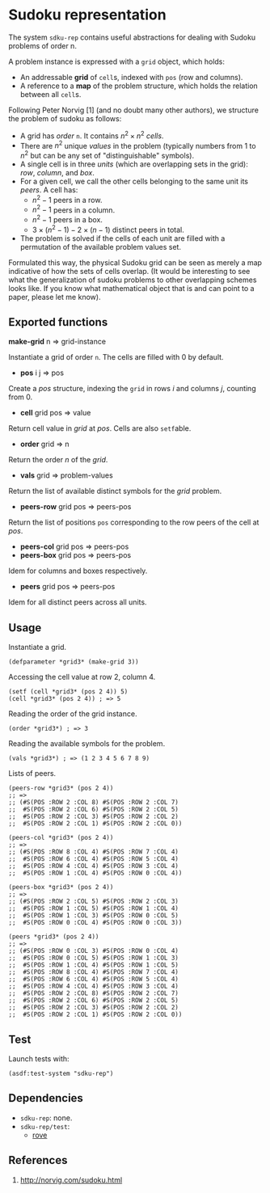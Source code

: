 # Sudoku representation
The system `sdku-rep` contains useful abstractions for dealing with
Sudoku problems of order n.

A problem instance is expressed with a `grid` object, which holds:
* An addressable **grid** of `cell`s, indexed with `pos` (row and columns).
* A reference to a **map** of the problem structure, which holds the relation
  between all `cell`s.

Following Peter Norvig [1] (and no doubt many other authors), we structure
the problem of sudoku as follows:
* A grid has *order* `n`. It contains $n^2 \times n^2$ *cells*.
* There are $n^2$ unique *values* in the problem (typically numbers
  from 1 to $n^2$ but can be any set of "distinguishable" symbols).
* A single cell is in three *units* (which are overlapping sets in the grid):
  *row*, *column*, and *box*.
* For a given cell, we call the other cells belonging to the same unit
  its *peers*. A cell has:
  * $n^2 - 1$ peers in a row.
  * $n^2 - 1$ peers in a column.
  * $n^2 - 1$ peers in a box.
  * $3 \times (n^2 - 1) - 2 \times (n - 1)$ distinct peers in total.
* The problem is solved if the cells of each unit are filled with a permutation
  of the available problem values set.

Formulated this way, the physical Sudoku grid can be seen as merely a
map indicative of how the sets of cells overlap. (It would be
interesting to see what the generalization of sudoku problems to other
overlapping schemes looks like. If you know what mathematical object
that is and can point to a paper, please let me know).

## Exported functions
**make-grid** n => grid-instance

Instantiate a grid of order `n`. The cells are filled with 0 by default.

* **pos** i j => pos

Create a *pos* structure, indexing the `grid` in rows *i* and columns *j*,
counting from 0.

* **cell** grid pos => value

Return cell value in *grid* at *pos*. Cells are also `setf`able.

* **order** grid => n

Return the order *n* of the *grid*.

* **vals** grid => problem-values

Return the list of available distinct symbols for the *grid* problem.

* **peers-row** grid pos => peers-pos

Return the list of positions `pos` corresponding to the row peers of the
cell at *pos*.

* **peers-col** grid pos => peers-pos
* **peers-box** grid pos => peers-pos

Idem for columns and boxes respectively.

* **peers** grid pos => peers-pos

Idem for all distinct peers across all units.

## Usage
Instantiate a grid.

```common-lisp
(defparameter *grid3* (make-grid 3))
```

Accessing the cell value at row 2, column 4.

```common-lisp
(setf (cell *grid3* (pos 2 4)) 5)
(cell *grid3* (pos 2 4)) ; => 5
```

Reading the order of the grid instance.

```common-lisp
(order *grid3*) ; => 3
```

Reading the available symbols for the problem.

```common-lisp
(vals *grid3*) ; => (1 2 3 4 5 6 7 8 9)
```

Lists of peers.

```common-lisp
(peers-row *grid3* (pos 2 4))
;; =>
;; (#S(POS :ROW 2 :COL 8) #S(POS :ROW 2 :COL 7)
;;  #S(POS :ROW 2 :COL 6) #S(POS :ROW 2 :COL 5)
;;  #S(POS :ROW 2 :COL 3) #S(POS :ROW 2 :COL 2)
;;  #S(POS :ROW 2 :COL 1) #S(POS :ROW 2 :COL 0))

(peers-col *grid3* (pos 2 4))
;; =>
;; (#S(POS :ROW 8 :COL 4) #S(POS :ROW 7 :COL 4)
;;  #S(POS :ROW 6 :COL 4) #S(POS :ROW 5 :COL 4)
;;  #S(POS :ROW 4 :COL 4) #S(POS :ROW 3 :COL 4)
;;  #S(POS :ROW 1 :COL 4) #S(POS :ROW 0 :COL 4))

(peers-box *grid3* (pos 2 4))
;; =>
;; (#S(POS :ROW 2 :COL 5) #S(POS :ROW 2 :COL 3)
;;  #S(POS :ROW 1 :COL 5) #S(POS :ROW 1 :COL 4)
;;  #S(POS :ROW 1 :COL 3) #S(POS :ROW 0 :COL 5)
;;  #S(POS :ROW 0 :COL 4) #S(POS :ROW 0 :COL 3))

(peers *grid3* (pos 2 4))
;; =>
;; (#S(POS :ROW 0 :COL 3) #S(POS :ROW 0 :COL 4)
;;  #S(POS :ROW 0 :COL 5) #S(POS :ROW 1 :COL 3)
;;  #S(POS :ROW 1 :COL 4) #S(POS :ROW 1 :COL 5)
;;  #S(POS :ROW 8 :COL 4) #S(POS :ROW 7 :COL 4)
;;  #S(POS :ROW 6 :COL 4) #S(POS :ROW 5 :COL 4)
;;  #S(POS :ROW 4 :COL 4) #S(POS :ROW 3 :COL 4)
;;  #S(POS :ROW 2 :COL 8) #S(POS :ROW 2 :COL 7)
;;  #S(POS :ROW 2 :COL 6) #S(POS :ROW 2 :COL 5)
;;  #S(POS :ROW 2 :COL 3) #S(POS :ROW 2 :COL 2)
;;  #S(POS :ROW 2 :COL 1) #S(POS :ROW 2 :COL 0))
```

## Test
Launch tests with:

```common-lisp
(asdf:test-system "sdku-rep")
```

## Dependencies
* `sdku-rep`: none.
* `sdku-rep/test`:
  * [rove](https://github.com/fukamachi/rove)

## References
1. http://norvig.com/sudoku.html
